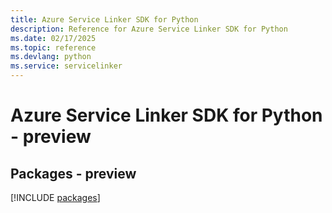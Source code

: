 ```yaml
---
title: Azure Service Linker SDK for Python
description: Reference for Azure Service Linker SDK for Python
ms.date: 02/17/2025
ms.topic: reference
ms.devlang: python
ms.service: servicelinker
---
```

# Azure Service Linker SDK for Python - preview
## Packages - preview
[!INCLUDE [packages](service-linker-index.md)]